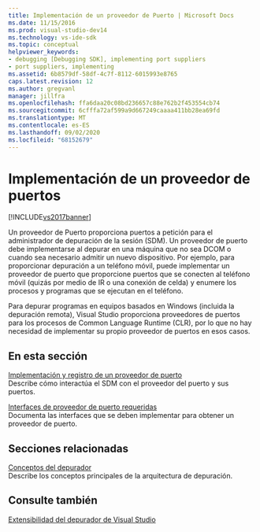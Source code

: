 ```yaml
---
title: Implementación de un proveedor de Puerto | Microsoft Docs
ms.date: 11/15/2016
ms.prod: visual-studio-dev14
ms.technology: vs-ide-sdk
ms.topic: conceptual
helpviewer_keywords:
- debugging [Debugging SDK], implementing port suppliers
- port suppliers, implementing
ms.assetid: 6b8579df-58df-4c7f-8112-6015993e8765
caps.latest.revision: 12
ms.author: gregvanl
manager: jillfra
ms.openlocfilehash: ffa6daa20c08bd236657c88e762b2f453554cb74
ms.sourcegitcommit: 6cfffa72af599a9d667249caaaa411bb28ea69fd
ms.translationtype: MT
ms.contentlocale: es-ES
ms.lasthandoff: 09/02/2020
ms.locfileid: "68152679"
---
```

# <a name="implementing-a-port-supplier"></a>Implementación de un proveedor de puertos
[!INCLUDE[vs2017banner](../../includes/vs2017banner.md)]

Un proveedor de Puerto proporciona puertos a petición para el administrador de depuración de la sesión (SDM). Un proveedor de puerto debe implementarse al depurar en una máquina que no sea DCOM o cuando sea necesario admitir un nuevo dispositivo. Por ejemplo, para proporcionar depuración a un teléfono móvil, puede implementar un proveedor de puerto que proporcione puertos que se conecten al teléfono móvil (quizás por medio de IR o una conexión de celda) y enumere los procesos y programas que se ejecutan en el teléfono.  
  
 Para depurar programas en equipos basados en Windows (incluida la depuración remota), Visual Studio proporciona proveedores de puertos para los procesos de Common Language Runtime (CLR), por lo que no hay necesidad de implementar su propio proveedor de puertos en esos casos.  
  
## <a name="in-this-section"></a>En esta sección  
 [Implementación y registro de un proveedor de puerto](../../extensibility/debugger/implementing-and-registering-a-port-supplier.md)  
 Describe cómo interactúa el SDM con el proveedor del puerto y sus puertos.  
  
 [Interfaces de proveedor de puerto requeridas](../../extensibility/debugger/required-port-supplier-interfaces.md)  
 Documenta las interfaces que se deben implementar para obtener un proveedor de puerto.  
  
## <a name="related-sections"></a>Secciones relacionadas  
 [Conceptos del depurador](../../extensibility/debugger/debugger-concepts.md)  
 Describe los conceptos principales de la arquitectura de depuración.  
  
## <a name="see-also"></a>Consulte también  
 [Extensibilidad del depurador de Visual Studio](../../extensibility/debugger/visual-studio-debugger-extensibility.md)
